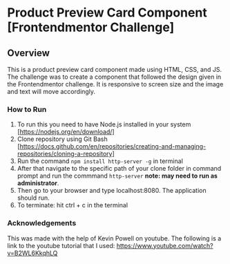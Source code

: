 # Product Preview Card Component [Frontendmentor Challenge]

## Overview

This is a product preview card component made using HTML, CSS, and JS. The challenge was to create a component that followed the design given in the Frontendmentor challenge. It is responsive to screen size and the image and text will move accordingly. 

### How to Run

1. To run this you need to have Node.js installed in your system [https://nodejs.org/en/download/]
2. Clone repository using Git Bash [https://docs.github.com/en/repositories/creating-and-managing-repositories/cloning-a-repository]
3. Run the command `npm install http-server -g` in terminal
4. After that navigate to the specific path of your clone folder in command prompt and run the commmand `http-server` **note: may need to run as administrator**.
5. Then go to your browser and type localhost:8080. The application should run.
6. To terminate: hit ctrl + c in the terminal

### Acknowledgements

This was made with the help of Kevin Powell on youtube. The following is a link to the youtube tutorial that I used: 
https://www.youtube.com/watch?v=B2WL6KkqhLQ
